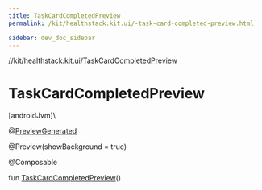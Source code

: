 ```yaml
---
title: TaskCardCompletedPreview
permalink: /kit/healthstack.kit.ui/-task-card-completed-preview.html

sidebar: dev_doc_sidebar
---
```

//[kit](../../index.html)/[healthstack.kit.ui](index.html)/[TaskCardCompletedPreview](-task-card-completed-preview.html)



# TaskCardCompletedPreview



[androidJvm]\




@[PreviewGenerated](../healthstack.kit.annotation/-preview-generated/index.html)



@Preview(showBackground = true)



@Composable



fun [TaskCardCompletedPreview](-task-card-completed-preview.html)()




